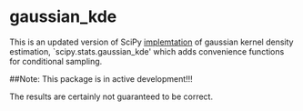 # gaussian_kde

This is an updated version of SciPy [implemtation](https://docs.scipy.org/doc/scipy/reference/generated/scipy.stats.gaussian_kde.html) of gaussian kernel density estimation, `scipy.stats.gaussian_kde' which adds convenience functions for conditional sampling.

##Note: This package is in active development!!!

The results are certainly not guaranteed to be correct.
